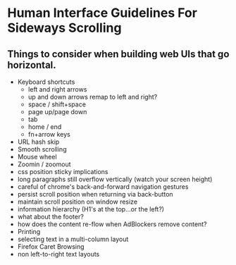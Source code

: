 # Human Interface Guidelines For Sideways Scrolling

## Things to consider when building web UIs that go horizontal.

* Keyboard shortcuts
    - left and right arrows
    - up and down arrows remap to left and right?
    - space / shift+space
    - page up/page down
    - tab
    - home / end
    - fn+arrow keys
* URL hash skip
* Smooth scrolling
* Mouse wheel
* Zoomin / zoomout
* css position sticky implications
* long paragraphs still overflow vertically (watch your screen height)
* careful of chrome's back-and-forward navigation gestures
* persist scroll position when returning via back-button
* maintain scroll position on window resize
* information hierarchy (H1's at the top...or the left?)
* what about the footer?
* how does the content re-flow when AdBlockers remove content?
* Printing
* selecting text in a multi-column layout
* Firefox Caret Browsing
* non left-to-right text layouts
